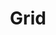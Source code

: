 ---
title: Grid
tags: ["grid", "layout", "structure", "table", "pattern", "design", "arrangement"]
icon: grid
svg: '<svg xmlns="http://www.w3.org/2000/svg" width="24" height="24" fill="none" viewBox="0 0 24 24" stroke-width="1.5" stroke-linecap="round" stroke-linejoin="round" stroke="currentColor"><path d="M3 6.75c0-1.768 0-2.652.55-3.2C4.097 3 4.981 3 6.75 3s2.652 0 3.2.55c.55.548.55 1.432.55 3.2s0 2.652-.55 3.2c-.548.55-1.432.55-3.2.55s-2.652 0-3.2-.55C3 9.403 3 8.519 3 6.75m0 10.507c0-1.768 0-2.652.55-3.2.548-.55 1.432-.55 3.2-.55s2.652 0 3.2.55c.55.548.55 1.432.55 3.2s0 2.652-.55 3.2c-.548.55-1.432.55-3.2.55s-2.652 0-3.2-.55C3 19.91 3 19.026 3 17.258M13.5 6.75c0-1.768 0-2.652.55-3.2.548-.55 1.432-.55 3.2-.55s2.652 0 3.2.55c.55.548.55 1.432.55 3.2s0 2.652-.55 3.2c-.548.55-1.432.55-3.2.55s-2.652 0-3.2-.55c-.55-.548-.55-1.432-.55-3.2m0 10.507c0-1.768 0-2.652.55-3.2.548-.55 1.432-.55 3.2-.55s2.652 0 3.2.55c.55.548.55 1.432.55 3.2s0 2.652-.55 3.2c-.548.55-1.432.55-3.2.55s-2.652 0-3.2-.55c-.55-.548-.55-1.432-.55-3.2"/></svg>'
---
